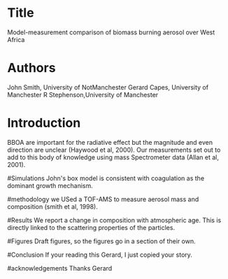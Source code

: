# Title

Model-measurement comparison of biomass burning aerosol over West Africa

# Authors
John Smith, University of NotManchester
Gerard Capes, University of Manchester
R Stephenson,University of Manchester



# Introduction
BBOA are important for the radiative effect but the magnitude and even direction are unclear
(Haywood et al, 2000).
Our measurements set out to add to this body of knowledge using mass Spectrometer data
(Allan et al, 2001).

#Simulations
John's box model is consistent with coagulation as the dominant growth mechanism.

#methodology
we USed a TOF-AMS to measure aerosol mass and composition (smith et al, 1998).

#Results
We report a change in composition with atmospheric age. This is directly linked to the scattering
properties of the particles.

#Figures
Draft figures, so the figures go in a section of their own.

#Conclusion
If your reading this Gerard, I just copied your story.

#acknowledgements
Thanks Gerard
